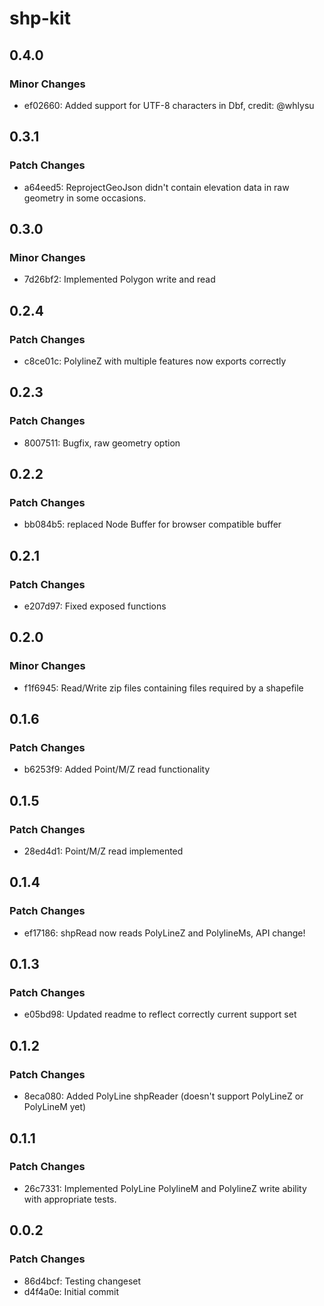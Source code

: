 # shp-kit

## 0.4.0

### Minor Changes

- ef02660: Added support for UTF-8 characters in Dbf, credit: @whlysu

## 0.3.1

### Patch Changes

- a64eed5: ReprojectGeoJson didn't contain elevation data in raw geometry in some occasions.

## 0.3.0

### Minor Changes

- 7d26bf2: Implemented Polygon write and read

## 0.2.4

### Patch Changes

- c8ce01c: PolylineZ with multiple features now exports correctly

## 0.2.3

### Patch Changes

- 8007511: Bugfix, raw geometry option

## 0.2.2

### Patch Changes

- bb084b5: replaced Node Buffer for browser compatible buffer

## 0.2.1

### Patch Changes

- e207d97: Fixed exposed functions

## 0.2.0

### Minor Changes

- f1f6945: Read/Write zip files containing files required by a shapefile

## 0.1.6

### Patch Changes

- b6253f9: Added Point/M/Z read functionality

## 0.1.5

### Patch Changes

- 28ed4d1: Point/M/Z read implemented

## 0.1.4

### Patch Changes

- ef17186: shpRead now reads PolyLineZ and PolylineMs, API change!

## 0.1.3

### Patch Changes

- e05bd98: Updated readme to reflect correctly current support set

## 0.1.2

### Patch Changes

- 8eca080: Added PolyLine shpReader (doesn't support PolyLineZ or PolyLineM yet)

## 0.1.1

### Patch Changes

- 26c7331: Implemented PolyLine PolylineM and PolylineZ write ability with appropriate tests.

## 0.0.2

### Patch Changes

- 86d4bcf: Testing changeset
- d4f4a0e: Initial commit
